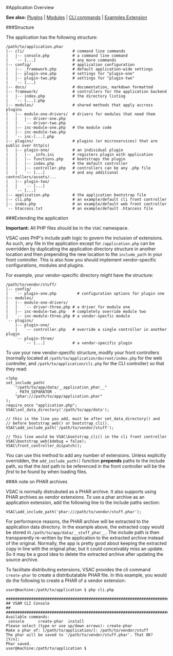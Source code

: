 #Application Overview

**See also:** [Plugins](./plugins.md) | [Modules](./modules.md) | [CLI commands](./cli.md) | [Examples Extension](https://github.com/EurActiv/VSAC-Examples)

###Structure

The application has the following structure:

    /path/to/application.phar
    |-- cli/                     # command line commands
    |   |-- console.php          # a command line command
    |   `-- [...]                # any more commands
    |-- config/                  # application configuration
    |   |-- _framework.php       # default application-wide settings
    |   |-- plugin-one.php       # settings for "plugin-one"
    |   |-- plugin-two.php       # settings for "plugin-two"
    |   `-- [...]
    |-- docs/                    # documentation, markdown formatted
    |-- framework/               # controllers for the application backend
    |   |-- index.php            # the directory listing
    |   `-- [...].php
    |-- modules/                 # shared methods that apply accross plugins
    |   |-- module-one-drivers/  # drivers for modules that need them
    |   |   |-- driver-one.php
    |   |   `-- driver-two.php
    |   |-- inc-module-one.php   # the module code
    |   |-- inc-module-two.php
    |   `-- inc-[...].php
    |-- plugins/                 # plugins (or microservices) that are public over http(s)
    |   |-- plugin-one/          # an individual plugin
    |   |   |-- _info.ini        # registers plugin with application
    |   |   |-- functions.php    # bootstraps the plugin
    |   |   |-- index.php        # the default controller
    |   |   |-- controller.php   # controllers can be any .php file
    |   |   `-- [...]            # and any additional controllers/assets/...
    |   |-- plugin-two/
    |   |   `-- [...]
    |   `-- [...]
    |-- application.php          # the application bootstrap file
    |-- cli.php                  # an example/default cli front controller
    |-- index.php                # an example/default web front controller
    `-- htaccess.txt             # an example/default .htaccess file


###Extending the application

**Important:** All PHP files should be in the `VSAC` namespace.

VSAC uses PHP's include path logic to govern the inclusion of extensions. As such, any file in the application except for `/application.php` can be overridden by duplicating the application directory structure in another location and then prepending the new location to the `include_path` in your front controller. This is also how you should implement vendor-specific configurations, modules and plugins.

For example, your vendor-specific directory might have the structure:

    /path/to/vendor/stuff/
    |-- config/
    |   `-- plugin-one.php         # configuration options for plugin one
    |-- modules/
    |   |-- module-one-drivers/
    |   |   `-- driver-three.php # a driver for module one
    |   |-- inc-module-two.php   # completely override module two
    |   `-- inc-module-three.php # a vendor-specfic module
    `-- plugins/
        |-- plugin-one/
        |   `-- controller.php   # override a single controller in another plugin
        `-- plugin-three/
            `-- [...]            # a vendor-specific plugin

To use your new vendor-specific structure, modify your front controllers (normally located at `/path/to/application/docroot/index.php` for the web controller, and `/path/to/application/cli.php` for the CLI controller) so that they read:

    <?php
    set_include_path(
        "/path/to/app/data/__application_phar__"
        . PATH_SEPARATOR .
        "phar:///path/to/app/application.phar"
    );
    require_once "application.php";
    VSAC\set_data_directory('/path/to/app/data');

    // this is the line you add, must be after set_data_directory() and 
    // before bootstrap_web() or bootstrap_cli().
    VSAC\add_include_path('/path/to/vendor/stuff');

    // This line would be VSAC\bootstrap_cli() in the cli front controller
    VSAC\bootstrap_web($debug = false);
    VSAC\front_controller_dispatch();


You can use this method to add any number of extensions.  Unless explicitly overridden, the `add_include_path()` function **prepends** paths to the include path, so that the _last_ path to be referenced in the front controller will be the _first_ to be found by when loading files.


###A note on PHAR archives

VSAC is normally distrubuted as a PHAR archive. It also supports using PHAR archives as vendor extensions. To use a phar archive as an application extension, add the following line to the include paths section:

    VSAC\add_include_path('phar:///path/to/vendor/stuff.phar');

For performance reasons, the PHAR archive will be extracted to the application data directory. In the example above, the extracted copy would be stored in `/path/to/app/data/__stuff_phar__`. The include path is then transparently re-written by the application to the extracted archive instead of the original. Normally, the app is pretty good about keeping the extracted copy in line with the original phar, but it could conceivably miss an update.  So it may be a good idea to delete the extracted archive after updating the source archive.

To facilitate distributing extensions, VSAC provides the cli command `create-phar` to create a distributatable PHAR file. In this example, you would do the following to create a PHAR of a vendor extension:

    user@machine:/path/to/application $ php cli.php

    ###########################################################################
    ## VSAM CLI Console                                                      ##
    ###########################################################################
    Available commands:
     console      create-phar  install
    Please select (type or use up/down arrows): create-phar
    Make a phar of: [/path/to/application/]: /path/to/vendor/stuff
    The phar will be saved to '/path/to/vendor/stuff.phar'. That OK? [Y/n]: 
    Phar saved.
    user@machine:/path/to/application $


